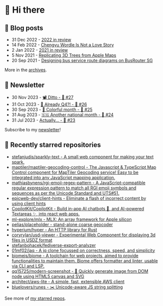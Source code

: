 # 👋 Hi there

## 📝 Blog posts

<!-- feed start -->
- 31 Dec 2022 - [2022 in review](https://cheeaun.com/blog/2022/12/2022-in-review/)
- 14 Feb 2022 - [Chengyu Wordle Is Not a Love Story](https://cheeaun.com/blog/2022/02/chengyu-wordle-is-not-a-love-story/)
- 2 Jan 2022 - [2021 in review](https://cheeaun.com/blog/2022/01/2021-in-review/)
- 5 Nov 2021 - [Replicating 3D Trees from Apple Maps](https://cheeaun.com/blog/2021/11/replicating-3d-trees-apple-maps/)
- 20 Sep 2021 - [Designing bus service route diagrams on BusRouter SG](https://cheeaun.com/blog/2021/09/bus-service-route-diagrams-busrouter-sg/)
<!-- feed end -->

More in the [archives](https://cheeaun.com/blog/archives/).

## 📰 Newsletter

<!-- newsletter start -->
- 30 Nov 2023 - [📽️ Ditto - 🥫 #27](https://cheeaun.substack.com/p/ditto-27)
- 31 Oct 2023 - [🫣 Already Q4?! - 🥫 #26](https://cheeaun.substack.com/p/already-q4-26)
- 30 Sep 2023 - [🎨 Colorful month - 🥫 #25](https://cheeaun.substack.com/p/colorful-month-25)
- 31 Aug 2023 - [🇸🇬 Another national month - 🥫 #24](https://cheeaun.substack.com/p/another-national-month-24)
- 31 Jul 2023 - [Actually… - 🥫 #23](https://cheeaun.substack.com/p/actually-23)
<!-- newsletter end -->

Subscribe to my [newsletter](https://cheeaun.substack.com/)!

## 🌟 Recently starred repositories

<!-- starred repos start -->
- [stefanjudis/sparkly-text - A small web component for making your text spark.](https://github.com/stefanjudis/sparkly-text)
- [maptiler/maptiler-geocoding-control - The Javascript & TypeScript Map Control component for MapTiler Geocoding service! Easy to be integrated into any JavaScript mapping application. ](https://github.com/maptiler/maptiler-geocoding-control)
- [mathiasbynens/rgi-emoji-regex-pattern - A JavaScript-compatible regular expression pattern to match all RGI emoji symbols and sequences as per the Unicode Standard and UTS#51.](https://github.com/mathiasbynens/rgi-emoji-regex-pattern)
- [epicweb-dev/client-hints - Eliminate a flash of incorrect content by using client hints](https://github.com/epicweb-dev/client-hints)
- [CopilotKit/CopilotKit - Build in-app AI chatbots 🤖, and AI-powered Textareas ✨, into react web apps.](https://github.com/CopilotKit/CopilotKit)
- [ml-explore/mlx - MLX: An array framework for Apple silicon](https://github.com/ml-explore/mlx)
- [pelias/placeholder - stand-alone coarse geocoder](https://github.com/pelias/placeholder)
- [hyperium/hyper - An HTTP library for Rust](https://github.com/hyperium/hyper)
- [coryrylan/usd-viewer - Experimental Web Component for displaying 3d files in USDZ format](https://github.com/coryrylan/usd-viewer)
- [stefanbohacek/fediverse-export-analyzer](https://github.com/stefanbohacek/fediverse-export-analyzer)
- [01mf02/jaq - A jq clone focussed on correctness, speed, and simplicity](https://github.com/01mf02/jaq)
- [biomejs/biome - A toolchain for web projects, aimed to provide functionalities to maintain them. Biome offers formatter and linter, usable via CLI and LSP.](https://github.com/biomejs/biome)
- [qq15725/modern-screenshot - 📸 Quickly generate image from DOM node using HTML5 canvas and SVG](https://github.com/qq15725/modern-screenshot)
- [architect/aws-lite - A simple, fast, extensible AWS client](https://github.com/architect/aws-lite)
- [bluelovers/runes - ✂️  Unicode-aware JS string splitting](https://github.com/bluelovers/runes)
<!-- starred repos end -->

See more of [my starred repos](https://github.com/stars/cheeaun/).
